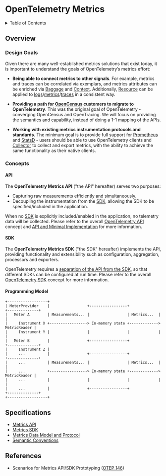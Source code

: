 <!---
linkTitle: Metrics
--->

# OpenTelemetry Metrics

<details>
<summary>Table of Contents</summary>

<!-- toc -->

- [Overview](#overview)
  * [Design Goals](#design-goals)
  * [Concepts](#concepts)
    + [API](#api)
    + [SDK](#sdk)
    + [Programming Model](#programming-model)
- [Specifications](#specifications)
- [References](#references)

<!-- tocstop -->

</details>

## Overview

### Design Goals

Given there are many well-established metrics solutions that exist today, it is
important to understand the goals of OpenTelemetry’s metrics effort:

* **Being able to connect metrics to other signals**. For example, metrics and
  traces can be correlated via exemplars, and metrics attributes can be enriched
  via [Baggage](../baggage/api.md) and [Context](../context/README.md).
  Additionally, [Resource](../resource/sdk.md) can be applied to
  [logs](../overview.md#log-signal)/[metrics](../overview.md#metric-signal)/[traces](../overview.md#tracing-signal)
  in a consistent way.

* **Providing a path for [OpenCensus](https://opencensus.io/) customers to
  migrate to OpenTelemetry**. This was the original goal of OpenTelemetry -
  converging OpenCensus and OpenTracing. We will focus on providing the
  semantics and capability, instead of doing a 1-1 mapping of the APIs.

* **Working with existing metrics instrumentation protocols and standards**. The
  minimum goal is to provide full support for
  [Prometheus](https://prometheus.io/) and
  [StatsD](https://github.com/statsd/statsd) - users should be able to use
  OpenTelemetry clients and [Collector](../overview.md#collector) to collect and
  export metrics, with the ability to achieve the same functionality as their
  native clients.

### Concepts

#### API

The **OpenTelemetry Metrics API** ("the API" hereafter) serves two purposes:

* Capturing raw measurements efficiently and simultaneously.
* Decoupling the instrumentation from the [SDK](#sdk), allowing the SDK to be
  specified/included in the application.

When no [SDK](#sdk) is explicitly included/enabled in the application, no
telemetry data will be collected. Please refer to the overall [OpenTelemetry
API](../overview.md#api) concept and [API and Minimal
Implementation](../library-guidelines.md#api-and-minimal-implementation) for
more information.

#### SDK

The **OpenTelemetry Metrics SDK** ("the SDK" hereafter) implements the API,
providing functionality and extensibility such as configuration, aggregation,
processors and exporters.

OpenTelemetry requires a [separation of the API from the
SDK](../library-guidelines.md#requirements), so that different SDKs can be
configured at run time. Please refer to the overall [OpenTelemetry
SDK](../overview.md#sdk) concept for more information.

#### Programming Model

```text
+------------------+
| MeterProvider    |                 +-----------------+             +--------------+
|   Meter A        | Measurements... |                 | Metrics...  |              |
|     Instrument X +-----------------> In-memory state +-------------> MetricReader |
|     Instrument Y |                 |                 |             |              |
|   Meter B        |                 +-----------------+             +--------------+
|     Instrument Z |
|     ...          |                 +-----------------+             +--------------+
|     ...          | Measurements... |                 | Metrics...  |              |
|     ...          +-----------------> In-memory state +-------------> MetricReader |
|     ...          |                 |                 |             |              |
|     ...          |                 +-----------------+             +--------------+
+------------------+
```

## Specifications

* [Metrics API](./api.md)
* [Metrics SDK](./sdk.md)
* [Metrics Data Model and Protocol](./data-model.md)
* [Semantic Conventions](./semantic_conventions/README.md)

## References

* Scenarios for Metrics API/SDK Prototyping ([OTEP
  146](https://github.com/open-telemetry/oteps/blob/main/text/metrics/0146-metrics-prototype-scenarios.md))
